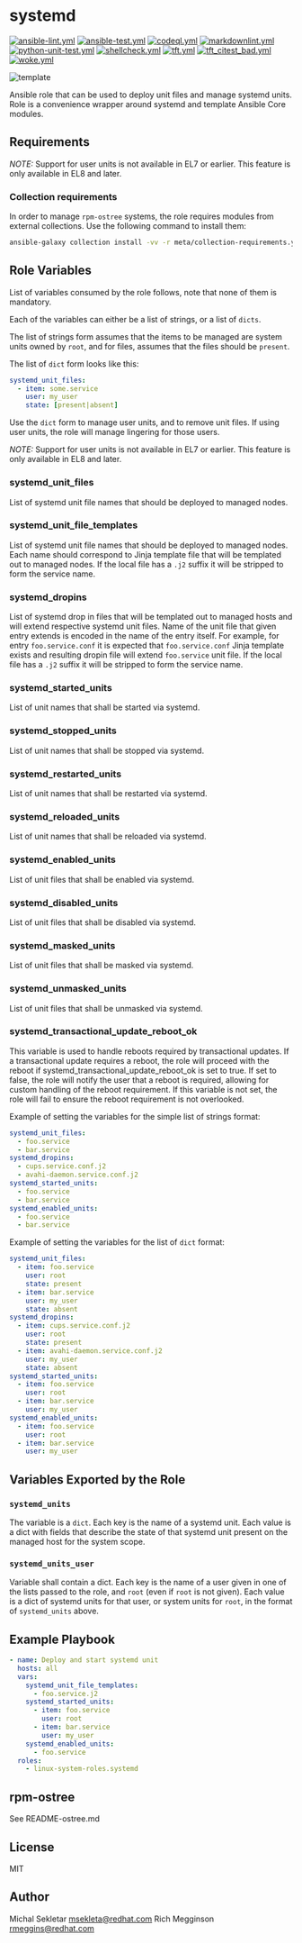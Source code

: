 # systemd

[![ansible-lint.yml](https://github.com/linux-system-roles/systemd/actions/workflows/ansible-lint.yml/badge.svg)](https://github.com/linux-system-roles/systemd/actions/workflows/ansible-lint.yml) [![ansible-test.yml](https://github.com/linux-system-roles/systemd/actions/workflows/ansible-test.yml/badge.svg)](https://github.com/linux-system-roles/systemd/actions/workflows/ansible-test.yml) [![codeql.yml](https://github.com/linux-system-roles/systemd/actions/workflows/codeql.yml/badge.svg)](https://github.com/linux-system-roles/systemd/actions/workflows/codeql.yml) [![markdownlint.yml](https://github.com/linux-system-roles/systemd/actions/workflows/markdownlint.yml/badge.svg)](https://github.com/linux-system-roles/systemd/actions/workflows/markdownlint.yml) [![python-unit-test.yml](https://github.com/linux-system-roles/systemd/actions/workflows/python-unit-test.yml/badge.svg)](https://github.com/linux-system-roles/systemd/actions/workflows/python-unit-test.yml) [![shellcheck.yml](https://github.com/linux-system-roles/systemd/actions/workflows/shellcheck.yml/badge.svg)](https://github.com/linux-system-roles/systemd/actions/workflows/shellcheck.yml) [![tft.yml](https://github.com/linux-system-roles/systemd/actions/workflows/tft.yml/badge.svg)](https://github.com/linux-system-roles/systemd/actions/workflows/tft.yml) [![tft_citest_bad.yml](https://github.com/linux-system-roles/systemd/actions/workflows/tft_citest_bad.yml/badge.svg)](https://github.com/linux-system-roles/systemd/actions/workflows/tft_citest_bad.yml) [![woke.yml](https://github.com/linux-system-roles/systemd/actions/workflows/woke.yml/badge.svg)](https://github.com/linux-system-roles/systemd/actions/workflows/woke.yml)

![template](https://github.com/linux-system-roles/systemd/workflows/tox/badge.svg)

Ansible role that can be used to deploy unit files and manage systemd units. Role is a convenience
wrapper around systemd and template Ansible Core modules.

## Requirements

*NOTE:* Support for user units is not available in EL7 or earlier.  This feature
is only available in EL8 and later.

### Collection requirements

In order to manage `rpm-ostree` systems, the role requires modules from external
collections.  Use the following command to install them:

```bash
ansible-galaxy collection install -vv -r meta/collection-requirements.yml
```

## Role Variables

List of variables consumed by the role follows, note that none of them is mandatory.

Each of the variables can either be a list of strings, or a list of `dicts`.

The list of strings form assumes that the items to be managed are system units
owned by `root`, and for files, assumes that the files should be `present`.

The list of `dict` form looks like this:

```yaml
systemd_unit_files:
  - item: some.service
    user: my_user
    state: [present|absent]
```

Use the `dict` form to manage user units, and to remove unit files.  If using
user units, the role will manage lingering for those users.

*NOTE:* Support for user units is not available in EL7 or earlier.  This feature
is only available in EL8 and later.

### systemd_unit_files

List of systemd unit file names that should be deployed to managed nodes.

### systemd_unit_file_templates

List of systemd unit file names that should be deployed to managed nodes. Each name should
correspond to Jinja template file that will be templated out to managed nodes. If the local
file has a `.j2` suffix it will be stripped to form the service name.

### systemd_dropins

List of systemd drop in files that will be templated out to managed hosts and will extend
respective systemd unit files. Name of the unit file that given entry extends is encoded in
the name of the entry itself. For example, for entry `foo.service.conf` it is expected that
`foo.service.conf` Jinja template exists and resulting dropin file will extend `foo.service`
unit file. If the local file has a `.j2` suffix it will be stripped to form the service
name.

### systemd_started_units

List of unit names that shall be started via systemd.

### systemd_stopped_units

List of unit names that shall be stopped via systemd.

### systemd_restarted_units

List of unit names that shall be restarted via systemd.

### systemd_reloaded_units

List of unit names that shall be reloaded via systemd.

### systemd_enabled_units

List of unit files that shall be enabled via systemd.

### systemd_disabled_units

List of unit files that shall be disabled via systemd.

### systemd_masked_units

List of unit files that shall be masked via systemd.

### systemd_unmasked_units

List of unit files that shall be unmasked via systemd.

### systemd_transactional_update_reboot_ok

This variable is used to handle reboots required by transactional updates. If a transactional update requires a reboot, the role will proceed with the reboot if systemd_transactional_update_reboot_ok is set to true. If set to false, the role will notify the user that a reboot is required, allowing for custom handling of the reboot requirement. If this variable is not set, the role will fail to ensure the reboot requirement is not overlooked.

Example of setting the variables for the simple list of strings format:

```yaml
systemd_unit_files:
  - foo.service
  - bar.service
systemd_dropins:
  - cups.service.conf.j2
  - avahi-daemon.service.conf.j2
systemd_started_units:
  - foo.service
  - bar.service
systemd_enabled_units:
  - foo.service
  - bar.service
```

Example of setting the variables for the list of `dict` format:

```yaml
systemd_unit_files:
  - item: foo.service
    user: root
    state: present
  - item: bar.service
    user: my_user
    state: absent
systemd_dropins:
  - item: cups.service.conf.j2
    user: root
    state: present
  - item: avahi-daemon.service.conf.j2
    user: my_user
    state: absent
systemd_started_units:
  - item: foo.service
    user: root
  - item: bar.service
    user: my_user
systemd_enabled_units:
  - item: foo.service
    user: root
  - item: bar.service
    user: my_user
```

## Variables Exported by the Role

### `systemd_units`

The variable is a `dict`.  Each key is the name of a systemd unit.  Each value
is a dict with fields that describe the state of that systemd unit present on
the managed host for the system scope.

### `systemd_units_user`

Variable shall contain a dict.  Each key is the name of a user given in one of
the lists passed to the role, and `root` (even if `root` is not given).  Each
value is a dict of systemd units for that user, or system units for `root`, in
the format of `systemd_units` above.

## Example Playbook

```yaml
- name: Deploy and start systemd unit
  hosts: all
  vars:
    systemd_unit_file_templates:
      - foo.service.j2
    systemd_started_units:
      - item: foo.service
        user: root
      - item: bar.service
        user: my_user
    systemd_enabled_units:
      - foo.service
  roles:
    - linux-system-roles.systemd
```

## rpm-ostree

See README-ostree.md

## License

MIT

## Author

Michal Sekletar <msekleta@redhat.com>
Rich Megginson <rmeggins@redhat.com>
